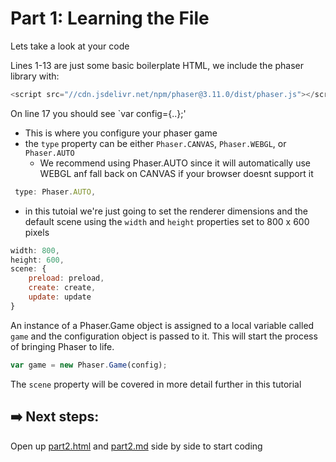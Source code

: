 # Part 1: Learning the File

Lets take a look at your code

Lines 1-13 are just some basic boilerplate HTML, we include the phaser library with:
```js
<script src="//cdn.jsdelivr.net/npm/phaser@3.11.0/dist/phaser.js"></script>
``` 

On line 17 you should see `var config={..};'
- This is where you configure your phaser game
- the `type` property can be either `Phaser.CANVAS`, `Phaser.WEBGL`, or `Phaser.AUTO` 
    - We recommend using Phaser.AUTO since it will automatically use WEBGL anf fall back on CANVAS if your browser doesnt support it
```js
 type: Phaser.AUTO,
```
- in this tutoial we're just going to set the renderer dimensions and the default scene using the `width` and `height` properties set to 800 x 600 pixels

```js
width: 800,
height: 600,
scene: {
    preload: preload,
    create: create,
    update: update
}
```

An instance of a Phaser.Game object is assigned to a local variable called `game` and the configuration object is passed to it. This will start the process of bringing Phaser to life.

```js
var game = new Phaser.Game(config);
```

The `scene` property will be covered in more detail further in this tutorial

## ➡️ Next steps:
Open up [part2.html](/part2.html) and [part2.md](part2.md) side by side to start coding
